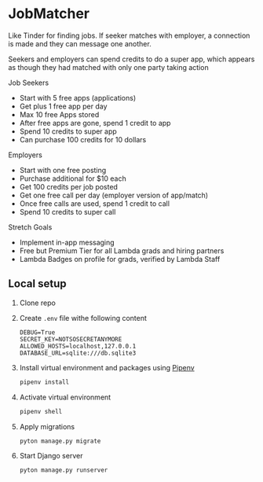 # JobMatcher

Like Tinder for finding jobs. If seeker matches with employer, a connection is made and they can message one another.

Seekers and employers can spend credits to do a super app, which appears as though they had matched with only one party taking action

Job Seekers

- Start with 5 free apps (applications)
- Get plus 1 free app per day
- Max 10 free Apps stored
- After free apps are gone, spend 1 credit to app
- Spend 10 credits to super app
- Can purchase 100 credits for 10 dollars

Employers 

- Start with one free posting
- Purchase additional for $10 each
- Get 100 credits per job posted
- Get one free call per day (employer version of app/match)
- Once free calls are used, spend 1 credit to call
- Spend 10 credits to super call

Stretch Goals
- Implement in-app messaging
- Free but Premium Tier for all Lambda grads and hiring partners
- Lambda Badges on profile for grads, verified by Lambda Staff


## Local setup

1. Clone repo

1. Create `.env` file withe following content

    ```.env
    DEBUG=True
    SECRET_KEY=NOTSOSECRETANYMORE
    ALLOWED_HOSTS=localhost,127.0.0.1
    DATABASE_URL=sqlite:///db.sqlite3
    ```

1. Install virtual environment and packages using [Pipenv](https://pipenv.readthedocs.io/en/latest/)

    ```bash
    pipenv install
    ```

1. Activate virtual environment
    ```bash
    pipenv shell
    ```

1. Apply migrations
    ```bash
    pyton manage.py migrate
    ```

1. Start Django server

    ```bash
    pyton manage.py runserver
    ```
